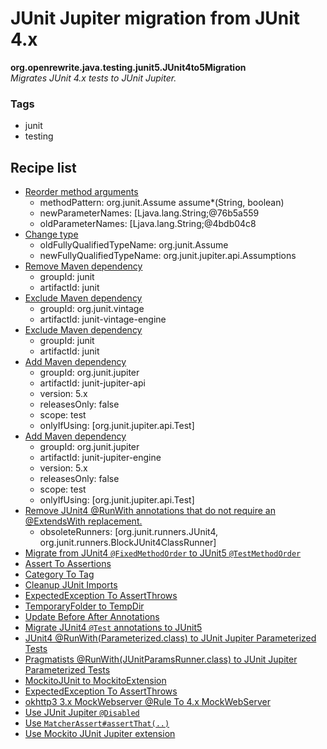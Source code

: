 # JUnit Jupiter migration from JUnit 4.x

**org.openrewrite.java.testing.junit5.JUnit4to5Migration**  
_Migrates JUnit 4.x tests to JUnit Jupiter._

### Tags

* junit
* testing

## Recipe list

* [Reorder method arguments](../../reordermethodarguments.md)
  * methodPattern: org.junit.Assume assume\*\(String, boolean\)
  * newParameterNames: \[Ljava.lang.String;@76b5a559
  * oldParameterNames: \[Ljava.lang.String;@4bdb04c8
* [Change type](../../changetype.md)
  * oldFullyQualifiedTypeName: org.junit.Assume
  * newFullyQualifiedTypeName: org.junit.jupiter.api.Assumptions
* [Remove Maven dependency](../../../maven/removedependency.md)
  * groupId: junit
  * artifactId: junit
* [Exclude Maven dependency](../../../maven/excludedependency.md)
  * groupId: org.junit.vintage
  * artifactId: junit-vintage-engine
* [Exclude Maven dependency](../../../maven/excludedependency.md)
  * groupId: junit
  * artifactId: junit
* [Add Maven dependency](../../../maven/adddependency.md)
  * groupId: org.junit.jupiter
  * artifactId: junit-jupiter-api
  * version: 5.x
  * releasesOnly: false
  * scope: test
  * onlyIfUsing: \[org.junit.jupiter.api.Test\]
* [Add Maven dependency](../../../maven/adddependency.md)
  * groupId: org.junit.jupiter
  * artifactId: junit-jupiter-engine
  * version: 5.x
  * releasesOnly: false
  * scope: test
  * onlyIfUsing: \[org.junit.jupiter.api.Test\]
* [Remove JUnit4 @RunWith annotations that do not require an @ExtendsWith replacement.](removeobsoleterunners.md)
  * obsoleteRunners: \[org.junit.runners.JUnit4, org.junit.runners.BlockJUnit4ClassRunner\]
* [Migrate from JUnit4 `@FixedMethodOrder` to JUnit5 `@TestMethodOrder`](usetestmethodorder.md)
* [Assert To Assertions](asserttoassertions.md)
* [Category To Tag](categorytotag.md)
* [Cleanup JUnit Imports](cleanupjunitimports.md)
* [ExpectedException To AssertThrows](expectedexceptiontoassertthrows.md)
* [TemporaryFolder to TempDir](temporaryfoldertotempdir.md)
* [Update Before After Annotations](updatebeforeafterannotations.md)
* [Migrate JUnit4 `@Test` annotations to JUnit5](updatetestannotation.md)
* [JUnit4 @RunWith\(Parameterized.class\) to JUnit Jupiter Parameterized Tests](parameterizedrunnertoparameterized.md)
* [Pragmatists @RunWith\(JUnitParamsRunner.class\) to JUnit Jupiter Parameterized Tests](https://github.com/openrewrite/rewrite-docs/tree/8187261db411da601c9fab1ad6a941fadeeed81b/reference/recipes/java/testing/junit5/junitparamsrunnertoparameterized.md)
* [MockitoJUnit to MockitoExtension](https://github.com/openrewrite/rewrite-docs/tree/8187261db411da601c9fab1ad6a941fadeeed81b/reference/recipes/java/testing/junit5/mockitojunittomockitoextension.md)
* [ExpectedException To AssertThrows](expectedexceptiontoassertthrows.md)
* [okhttp3 3.x MockWebserver @Rule To 4.x MockWebServer](https://github.com/openrewrite/rewrite-docs/tree/8187261db411da601c9fab1ad6a941fadeeed81b/reference/recipes/java/testing/junit5/updatemockwebserver.md)
* [Use JUnit Jupiter `@Disabled`](ignoretodisabled.md)
* [Use `MatcherAssert#assertThat(..)`](usehamcrestassertthat.md)
* [Use Mockito JUnit Jupiter extension](usemockitoextension.md)

